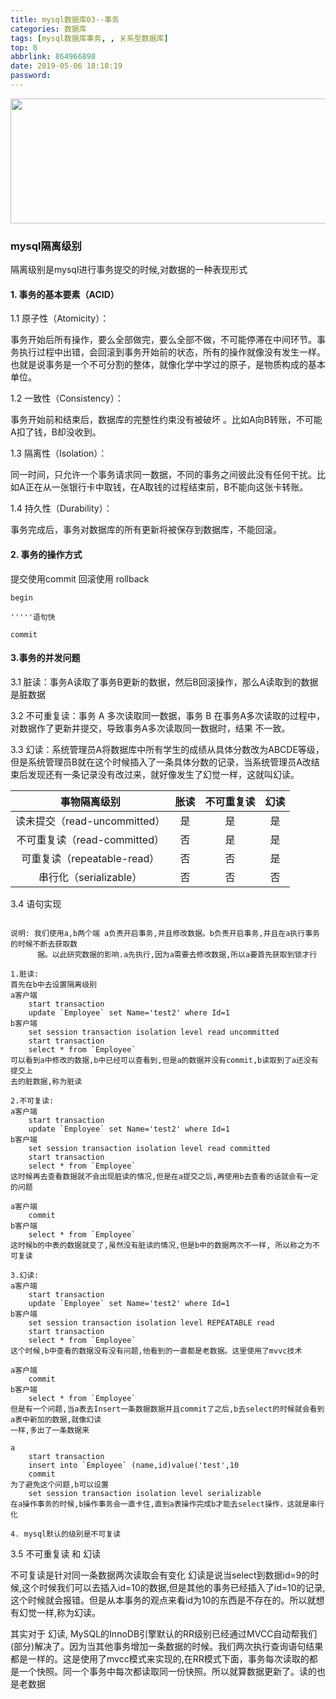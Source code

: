 ```yaml
---
title: mysql数据库03--事务
categories: 数据库
tags: [mysql数据库事务, , 关系型数据库]
top: 8
abbrlink: 864966898
date: 2019-05-06 18:18:19
password:
---
```


<img src="https://jwangtec.oss-cn-chengdu.aliyuncs.com/jwangcloud/index/mysql.jpeg" width="1000" height="200" align="middle" />

###  mysql隔离级别

<!--more-->

隔离级别是mysql进行事务提交的时候,对数据的一种表现形式

####  1. 事务的基本要素（ACID）

1.1 原子性（Atomicity）：

事务开始后所有操作，要么全部做完，要么全部不做，不可能停滞在中间环节。事务执行过程中出错，会回滚到事务开始前的状态，所有的操作就像没有发生一样。也就是说事务是一个不可分割的整体，就像化学中学过的原子，是物质构成的基本单位。

1.2 一致性（Consistency）：

事务开始前和结束后，数据库的完整性约束没有被破坏 。比如A向B转账，不可能A扣了钱，B却没收到。

1.3 隔离性（Isolation）：

同一时间，只允许一个事务请求同一数据，不同的事务之间彼此没有任何干扰。比如A正在从一张银行卡中取钱，在A取钱的过程结束前，B不能向这张卡转账。

1.4 持久性（Durability）：

事务完成后，事务对数据库的所有更新将被保存到数据库，不能回滚。

#### 2. 事务的操作方式

提交使用commit 回滚使用 rollback

	
	begin
	
	'''''语句快
	
	commit
	

#### 3.事务的并发问题

3.1 脏读：事务A读取了事务B更新的数据，然后B回滚操作，那么A读取到的数据是脏数据

3.2 不可重复读：事务 A 多次读取同一数据，事务 B 在事务A多次读取的过程中，对数据作了更新并提交，导致事务A多次读取同一数据时，结果 不一致。

3.3 幻读：系统管理员A将数据库中所有学生的成绩从具体分数改为ABCDE等级，但是系统管理员B就在这个时候插入了一条具体分数的记录，当系统管理员A改结束后发现还有一条记录没有改过来，就好像发生了幻觉一样，这就叫幻读。


|事物隔离级别|胀读|不可重复读|幻读|
|:-:|:-:|:-:|:-:|
|读未提交（read-uncommitted）|是|是|是
|不可重复读（read-committed）	|否|	是|	是
|可重复读（repeatable-read）	|否|	否|	是
|串行化（serializable）	|否|	否|	否



3.4 语句实现

```
	
说明: 我们使用a,b两个端 a负责开启事务,并且修改数据。b负责开启事务,并且在a执行事务的时候不断去获取数
	  据。以此研究数据的影响.a先执行,因为a需要去修改数据,所以a要首先获取到锁才行

1.脏读:
首先在b中去设置隔离级别
a客户端
	start transaction
	update `Employee` set Name='test2' where Id=1
b客户端
	set session transaction isolation level read uncommitted
	start transaction
	select * from `Employee`
可以看到a中修改的数据,b中已经可以查看到,但是a的数据并没有commit,b读取到了a还没有提交上
去的脏数据,称为脏读

2.不可复读:
a客户端
	start transaction
	update `Employee` set Name='test2' where Id=1
b客户端
	set session transaction isolation level read committed
	start transaction
	select * from `Employee`
这时候再去查看数据就不会出现脏读的情况,但是在a提交之后,再使用b去查看的话就会有一定的问题

a客户端
	commit
b客户端
	select * from `Employee`
这时候b的中表的数据就变了,虽然没有脏读的情况,但是b中的数据两次不一样, 所以称之为不可复读

3.幻读:
a客户端
	start transaction
	update `Employee` set Name='test2' where Id=1
b客户端
	set session transaction isolation level REPEATABLE read
	start transaction
	select * from `Employee`
这个时候,b中查看的数据没有没有问题,他看到的一直都是老数据。这里使用了mvvc技术

a客户端
	commit
b客户端
	select * from `Employee`
但是有一个问题,当a表去Insert一条数据数据并且commit了之后,b去select的时候就会看到a表中新加的数据,就像幻读
一样,多出了一条数据来

a
	start transaction
	insert into `Employee` (name,id)value('test',10
	commit
为了避免这个问题,b可以设置
	set session transaction isolation level serializable
在a操作事务的时候,b操作事务会一直卡住,直到a表操作完成b才能去select操作，这就是串行化

4. mysql默认的级别是不可复读
```


3.5 不可重复读 和 幻读

不可复读是针对同一条数据两次读取会有变化 幻读是说当select到数据id=9的时候,这个时候我们可以去插入id=10的数据,但是其他的事务已经插入了id=10的记录,这个时候就会报错。但是从本事务的观点来看id为10的东西是不存在的。所以就想有幻觉一样,称为幻读。

其实对于 幻读, MySQL的InnoDB引擎默认的RR级别已经通过MVCC自动帮我们(部分)解决了。因为当其他事务增加一条数据的时候。我们两次执行查询语句结果都是一样的。这是使用了mvcc模式来实现的,在RR模式下面，事务每次读取的都是一个快照。同一个事务中每次都读取同一份快照。所以就算数据更新了。读的也是老数据